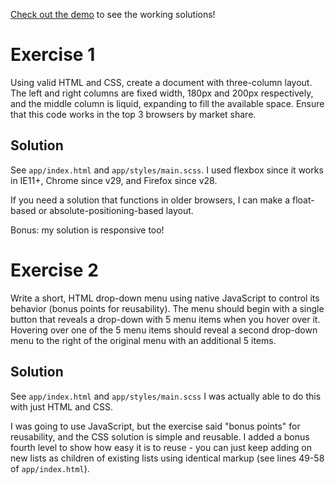 [Check out the demo][demo] to see the working solutions!

# Exercise 1

Using valid HTML and CSS, create a document with three-column layout. The left and right columns are fixed width, 180px and 200px respectively, and the middle column is liquid, expanding to fill the available space. Ensure that this code works in the top 3 browsers by market share.
 
## Solution

See `app/index.html` and `app/styles/main.scss`. I used flexbox since it works in IE11+, Chrome since v29, and Firefox since v28.

If you need a solution that functions in older browsers, I can make a float-based or absolute-positioning-based layout.

Bonus: my solution is responsive too!



# Exercise 2

Write a short, HTML drop-down menu using native JavaScript to control its behavior (bonus points for reusability). The menu should begin with a single button that reveals a drop-down with 5 menu items when you hover over it. Hovering over one of the 5 menu items should reveal a second drop-down menu to the right of the original menu with an additional 5 items.

## Solution

See `app/index.html` and `app/styles/main.scss` I was actually able to do this with just HTML and CSS.

I was going to use JavaScript, but the exercise said "bonus points" for reusability, and the CSS solution is simple and reusable. I added a bonus fourth level to show how easy it is to reuse - you can just keep adding on new lists as children of existing lists using identical markup (see lines 49-58 of `app/index.html`).



[demo]: http://vbud.github.io/layout-n-nav/
